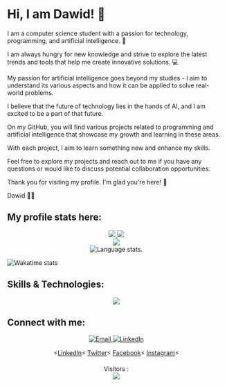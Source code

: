 # Hi, I am Dawid! 👋 

I am a computer science student with a passion for technology, programming, and artificial intelligence. 🧠 

I am always hungry for new knowledge and strive to explore the latest trends and tools that help me create innovative solutions. 💻

My passion for artificial intelligence goes beyond my studies - I aim to understand its various aspects and how it can be applied to solve real-world problems.

I believe that the future of technology lies in the hands of AI, and I am excited to be a part of that future.

On my GitHub, you will find various projects related to programming and artificial intelligence that showcase my growth and learning in these areas. 

With each project, I aim to learn something new and enhance my skills.

Feel free to explore my projects and reach out to me if you have any questions or would like to discuss potential collaboration opportunities.

Thank you for visiting my profile. I'm glad you're here! 🎉

Dawid  👨‍💻

## **My profile stats here:**

<div align="center">
  
  <a href="https://github.com/dawidolko">
    <img src="http://github-profile-summary-cards.vercel.app/api/cards/profile-details?username=dawidolko&card_width=100%&theme=transparent" />
  </a>
  
  <a href="https://github.com/dawidolko">
    <img src="https://github-readme-streak-stats.herokuapp.com/?user=dawidolko&hide_border=true&card_width=50%&theme=transparent" />
  </a>
  
  </div>

  
<div align="center">
  <a href="https://github.com/dawidolko">
    <img src="http://github-profile-summary-cards.vercel.app/api/cards/stats?username=dawidolko&card_width=50%&theme=transparent" />
  </a>
</div>

<div align="center">
  <img src="https://github-readme-stats.vercel.app/api/top-langs/?username=dawidolko&langs_count=8&theme=tokyonight" alt="Language stats.">
</div>

  ![Wakatime stats](https://github-readme-stats.vercel.app/api/wakatime?username=@dawidolko&theme=transparent)


## **Skills & Technologies:**

<div align="center">
  <p align="center">
  <a href="https://github.com/dawidolko">
    <img src="https://skillicons.dev/icons?i=c,cpp,cs,java,py,js,html,css,ts,git,visualstudio,vscode,idea" />
  </a>
</p>
</div>

## **Connect with me:**

<p align="center">
    <a href="https://outlook.live.com/mail/0/">
        <img src="https://github.com/dawidolko/dawidolko/blob/c1b9b9780688dd538d0578fe9d261248f4ea5d4d/Email.png" alt="Email">
    </a>
    <a href="https://www.linkedin.com/in/dawidolko/">
        <img src="https://github.com/dawidolko/dawidolko/blob/56f78da9946c4f997a8778685bd26229b2da750c/LikedIn.png" alt="LinkedIn">
    </a>
</p>
<p align="center">
  ⚡<a href="https://www.linkedin.com/in/dawidolko">LinkedIn</a>⚡
  <a href="https://twitter.com/dawidolko">Twitter</a>⚡
  <a href="https://www.facebook.com/Dawid.0lko">Facebook</a>⚡
  <a href="https://www.instagram.com/dawid_olko">Instagram</a>⚡
</p>

<p align="center"> 
  Visitors :<br>
  <img src="https://profile-counter.glitch.me/dawidolko-dev/count.svg" />
</p>


